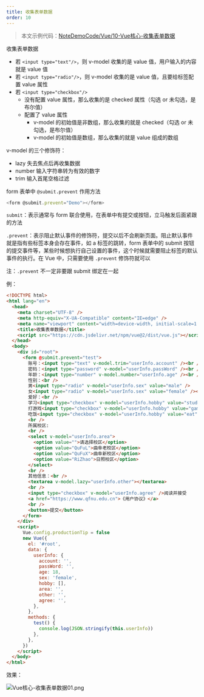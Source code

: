 ```yaml
---
title: 收集表单数据
order: 10
---
```


> 本文示例代码：[NoteDemoCode/Vue/10-Vue核心-收集表单数据](https://github.com/zhf521/NoteDemoCode/tree/main/Vue/10-Vue核心-收集表单数据)

收集表单数据
+ 若 `<input type="text"/>`，则 v-model 收集的是 value 值，用户输入的内容就是 value 值
+ 若 `<input type="radio"/>`，则 v-model 收集的是 value 值，且要给标签配置 value 属性   
+ 若 `<input type="checkbox"/>` 
	+ 没有配置 value 属性，那么收集的是 checked 属性（勾选 or 未勾选，是布尔值）
	+ 配置了 value 属性
		+ v-model 的初始值是非数组，那么收集的就是 checked（勾选 or 未勾选，是布尔值） 
		+ v-model 的初始值是数组，那么收集的就是 value 组成的数组

v-model 的三个修饰符：   
+ lazy 失去焦点后再收集数据  
+ number 输入字符串转为有效的数字  
+ trim 输入首尾空格过滤

form 表单中 `@submit.prevent` 作用方法

```javascript
<form @submit.prevent="Demo"></form>
```

`submit`：表示通常与 form 联合使用，在表单中有提交或按钮，立马触发后面紧跟的方法

`.prevent`：表示阻止默认事件的修饰符，提交以后不会刷新页面。阻止默认事件就是指有些标签本身会存在事件，如 a 标签的跳转，form 表单中的 submit 按钮的提交事件等，某些时候想执行自己设置的事件，这个时候就需要阻止标签的默认事件的执行。在 Vue 中，只需要使用 `.prevent` 修饰符就可以

注：`.prevent` 不一定非要跟 submit 绑定在一起

例：

```html
<!DOCTYPE html>
<html lang="en">
  <head>
    <meta charset="UTF-8" />
    <meta http-equiv="X-UA-Compatible" content="IE=edge" />
    <meta name="viewport" content="width=device-width, initial-scale=1.0" />
    <title>收集表单数据</title>
    <script src="https://cdn.jsdelivr.net/npm/vue@2/dist/vue.js"></script>
  </head>
  <body>
    <div id="root">
      <form @submit.prevent="test">
        账号：<input type="text" v-model.trim="userInfo.account" /><br />
        密码：<input type="password" v-model="userInfo.passWord" /><br />
        年龄：<input type="number" v-model.number="userInfo.age" /><br />
        性别：<br />
        男<input type="radio" v-model="userInfo.sex" value="male" /> 
        女<input type="radio" v-model="userInfo.sex" value="female" /><br />
        爱好：<br />
        学习<input type="checkbox" v-model="userInfo.hobby" value="study" />
        打游戏<input type="checkbox" v-model="userInfo.hobby" value="game" />
        吃饭<input type="checkbox" v-model="userInfo.hobby" value="eat" />
        <br />
        所属校区:
        <br />
        <select v-model="userInfo.area">
          <option value="">请选择校区</option>
          <option value="QuFuL">曲阜老校区</option>
          <option value="QuFuX">曲阜新校区</option>
          <option value="RiZhao">日照校区</option>
        </select>
        <br />
        其他信息：<br />
        <textarea v-model.lazy="userInfo.other"></textarea> 
        <br />
        <input type="checkbox" v-model="userInfo.agree" />阅读并接受
        <a href="https://www.qfnu.edu.cn">《用户协议》</a>
        <br />
        <button>提交</button>
      </form>
    </div>
    <script>
      Vue.config.productionTip = false
      new Vue({
        el: '#root',
        data: {
          userInfo: {
            account: '',
            passWord: '',
            age: 18,
            sex: 'female',
            hobby: [],
            area: '',
            other: '',
            agree: '',
          },
        },
        methods: {
          test() {
            console.log(JSON.stringify(this.userInfo))
          },
        },
      })
    </script>
  </body>
</html>
```

效果：

![Vue核心-收集表单数据01.png](https://zhf-picture.oss-cn-qingdao.aliyuncs.com/my-img/Vue核心-收集表单数据01.png)
